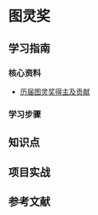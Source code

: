 # 图灵奖

## 学习指南

### 核心资料

* [历届图灵奖得主及贡献](https://amturing.acm.org)

### 学习步骤

## 知识点

## 项目实战

## 参考文献
